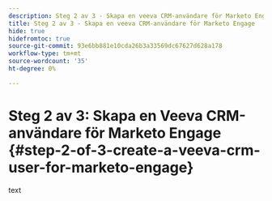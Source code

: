```yaml
---
description: Steg 2 av 3 - Skapa en veeva CRM-användare för Marketo Engage - Marketo Docs - Produktdokumentation
title: Steg 2 av 3 - Skapa en veeva CRM-användare för Marketo Engage
hide: true
hidefromtoc: true
source-git-commit: 93e6bb881e10cda26b3a33569dc67627d628a178
workflow-type: tm+mt
source-wordcount: '35'
ht-degree: 0%

---
```


# Steg 2 av 3: Skapa en Veeva CRM-användare för Marketo Engage {#step-2-of-3-create-a-veeva-crm-user-for-marketo-engage}

text
